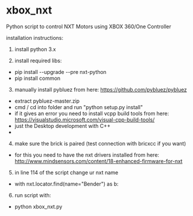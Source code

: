 # xbox_nxt
Python script to control NXT Motors using XBOX 360/One Controller

installation instructions:

1. install python 3.x

2. install required libs:
- pip install --upgrade --pre nxt-python
- pip install common

3. manually install pybluez from here: https://github.com/pybluez/pybluez
- extract pybluez-master.zip
- cmd / cd into folder and run "python setup.py install"
- if it gives an error you need to install vcpp build tools from here: https://visualstudio.microsoft.com/visual-cpp-build-tools/
- just the Desktop development with C++
- 
4. make sure the brick is paired (test connection with bricxcc if you want) 
- for this you need to have the nxt drivers installed from here: http://www.mindsensors.com/content/18-enhanced-firmware-for-nxt

5. in line 114 of the script change ur nxt name
- with nxt.locator.find(name="Bender") as b:

6. run script with:
- python xbox_nxt.py
